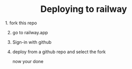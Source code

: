 <h1 align="center">Deploying to railway</h1>
1. fork this repo
   
2. go to railway.app
   
3. Sign-in with github
   
4. deploy from a github repo and select the fork
   
   now your done

